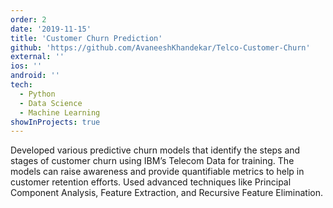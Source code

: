 ```yaml
---
order: 2
date: '2019-11-15'
title: 'Customer Churn Prediction'
github: 'https://github.com/AvaneeshKhandekar/Telco-Customer-Churn'
external: ''
ios: ''
android: ''
tech:
  - Python
  - Data Science
  - Machine Learning
showInProjects: true
---
```


Developed various predictive churn models that identify the steps and stages of customer churn using IBM’s Telecom Data for training. The models can raise awareness and provide quantifiable metrics to help in customer retention efforts. Used advanced techniques like Principal Component Analysis, Feature Extraction, and Recursive Feature Elimination.
